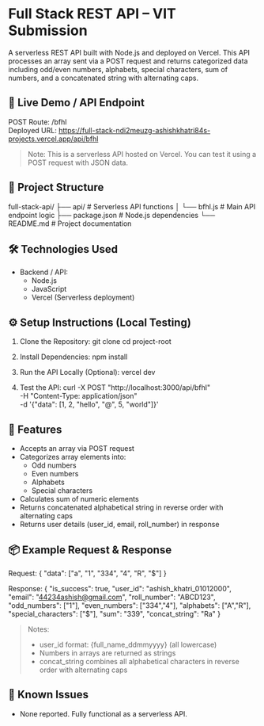 # Full Stack REST API – VIT Submission

A serverless REST API built with Node.js and deployed on Vercel. This API processes an array sent via a POST request and returns categorized data including odd/even numbers, alphabets, special characters, sum of numbers, and a concatenated string with alternating caps.

## 🚀 Live Demo / API Endpoint

POST Route: /bfhl  
Deployed URL: https://full-stack-ndi2meuzg-ashishkhatri84s-projects.vercel.app/api/bfhl

> Note: This is a serverless API hosted on Vercel. You can test it using a POST request with JSON data.

## 📁 Project Structure

full-stack-api/
├── api/               # Serverless API functions
│   └── bfhl.js        # Main API endpoint logic
├── package.json       # Node.js dependencies
└── README.md          # Project documentation

## 🛠️ Technologies Used

- Backend / API:
  - Node.js
  - JavaScript
  - Vercel (Serverless deployment)

## ⚙️ Setup Instructions (Local Testing)

1. Clone the Repository:
   git clone <your-repo-url>
   cd project-root

2. Install Dependencies:
   npm install

3. Run the API Locally (Optional):
   vercel dev

4. Test the API:
   curl -X POST "http://localhost:3000/api/bfhl" \
   -H "Content-Type: application/json" \
   -d '{"data": [1, 2, "hello", "@", 5, "world"]}'

## 🧩 Features

- Accepts an array via POST request
- Categorizes array elements into:
  - Odd numbers
  - Even numbers
  - Alphabets
  - Special characters
- Calculates sum of numeric elements
- Returns concatenated alphabetical string in reverse order with alternating caps
- Returns user details (user_id, email, roll_number) in response

## 📦 Example Request & Response

Request:
{ "data": ["a", "1", "334", "4", "R", "$"] }

Response:
{
  "is_success": true,
  "user_id": "ashish_khatri_01012000",
  "email": "44234ashish@gmail.com",
  "roll_number": "ABCD123",
  "odd_numbers": ["1"],
  "even_numbers": ["334","4"],
  "alphabets": ["A","R"],
  "special_characters": ["$"],
  "sum": "339",
  "concat_string": "Ra"
}

> Notes:
> - user_id format: {full_name_ddmmyyyy} (all lowercase)
> - Numbers in arrays are returned as strings
> - concat_string combines all alphabetical characters in reverse order with alternating caps

## 🐞 Known Issues

- None reported. Fully functional as a serverless API.
